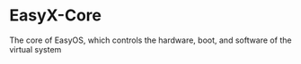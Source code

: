 # EasyX-Core
The core of EasyOS, which controls the hardware, boot, and software of the virtual system
